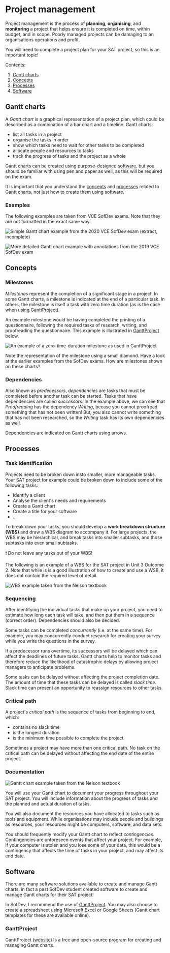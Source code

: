 # Project management

Project management is the process of **planning**, **organising**, and **monitoring** a project that helps ensure it is completed on time, within budget, and in scope. Poorly managed projects can be damaging to an organisations operations and profit.

You will need to complete a project plan for your SAT project, so this is an important topic!

Contents:

1. [Gantt charts](#gantt-charts)
1. [Concepts](#concepts)
1. [Processes](#processes)
1. [Software](#software)

## Gantt charts

A _Gantt chart_ is a graphical representation of a project plan, which could be described as a combination of a bar chart and a timeline. Gantt charts:

* list all tasks in a project
* organise the tasks in order
* show which tasks need to wait for other tasks to be completed
* allocate people and resources to tasks
* track the progress of tasks and the project as a whole

Gantt charts can be created using purpose-designed [software](#software), but you should be familiar with using pen and paper as well, as this will be required on the exam.

It is important that you understand the [concepts](#concepts) and [processes](#processes) related to Gantt charts, not just how to create them using software.

### Examples

The following examples are taken from VCE SofDev exams. Note that they are not formatted in the exact same way.

![Simple Gantt chart example from the 2020 VCE SofDev exam (extract, incomplete)](/images/simple-gantt-chart.png)

![More detailed Gantt chart example with annotations from the 2019 VCE SofDev exam](/images/annotated-gantt-chart.png)

## Concepts

### Milestones

_Milestones_ represent the completion of a significant stage in a project. In some Gantt charts, a milestone is indicated at the end of a particular task. In others, the milestone is itself a task with zero time duration (as is the case when using [GanttProject](#ganttproject)).

An example milestone would be having completed the printing of a questionnaire, following the required tasks of research, writing, and proofreading the questionnaire. This example is illustrated in [GanttProject](#ganttproject) below.

![An example of a zero-time-duration milestone as used in GanttProject](/images/milestone-ganttproject.png)

Note the representation of the milestone using a small diamond. Have a look at the earlier examples from the SofDev exams. How are milestones shown on these charts?

### Dependencies

Also known as _predecessors_, _dependencies_ are tasks that must be completed before another task can be started. Tasks that have dependencies are called _successors_. In the example above, we can see that _Proofreading_ has the dependency _Writing_, becase you cannot proofread something that has not been written! But, you also cannot write something that has not been researched, so the _Writing_ task has its own dependencies as well.

Dependencies are indicated on Gantt charts using arrows.

## Processes

### Task identification

Projects need to be broken down insto smaller, more manageable tasks. Your SAT project for example could be broken down to include some of the following tasks:

* Identify a client
* Analyse the client's needs and requirements
* Create a Gantt chart
* Create a title for your software
* ...

To break down your tasks, you should develop a **work breakdown structure (WBS)** and draw a WBS diagram to accompany it. For large projects, the WBS may be hierarchical, and break tasks into smaller subtasks, and those subtasks into even small subtasks.

❗️ Do not leave any tasks out of your WBS!

The following is an example of a WBS for the SAT project in Unit 3 Outcome 2. Note that while is is a good illustration of how to create and use a WSB, it does not contain the required level of detail.

![WBS example taken from the Nelson textbook](/images/wbs-example.png)

### Sequencing

After identifying the individual tasks that make up your project, you need to estimate how long each task will take, and then put them in a sequence (correct order). Dependencies should also be decided.

Some tasks can be completed _concurrently_ (i.e. at the same time). For example, you may concurrently conduct research for creating your survey while you write the questions in the survey.

If a predecessor runs overtime, its successors will be delayed which can affect the deadlines of future tasks. Gantt charts help to monitor tasks and therefore reduce the likelihood of catastrophic delays by allowing project managers to anticipate problems.

Some tasks can be delayed without affecting the project completion date. The amount of time that these tasks can be delayed is called _slack time_. Slack time can present an opportunity to reassign resources to other tasks.

### Critical path

A project's _critical path_ is the sequence of tasks from beginning to end, which:

* contains no slack time
* is the longest duration
* is the minimum time possible to complete the project.

Sometimes a project may have more than one critical path. No task on the critical path can be delayed without affecting the end date of the entire project.

### Documentation

![Gantt chart example taken from the Nelson textbook](/images/gantt-chart-example.png)

You will use your Gantt chart to document your progress throughout your SAT project. You will include information about the progress of tasks and the planned and actual duration of tasks.

You will also document the resources you have allocated to tasks such as tools and equipment. While organisations may include people and buildings as resources, your resources might be computers, software, and data sets.

You should frequently modify your Gantt chart to reflect _contingencies_. Contingencies are unforeseen events that affect your project. For example, if your computer is stolen and you lose some of your data, this would be a contingency that affects the time of tasks in your project, and may affect its end date.

## Software

There are many software solutions available to create and manage Gantt charts, in fact a past SofDev student created software to create and manage Gantt charts for their SAT project!

In SofDev, I recommend the use of [GanttProject](#ganttproject). You may also choose to create a spreadsheet using Microsoft Excel or Google Sheets (Gantt chart templates for these are available online).

### GanttProject

GanttProject ([website](https://www.ganttproject.biz/)) is a free and open-source program for creating and managing Gantt charts.
